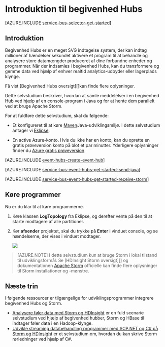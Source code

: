 <properties
    pageTitle="Introduktion til begivenhed Hubs i Java med Apache Storm | Microsoft Azure"
    description="Følge dette selvstudium for at komme i gang med Azure begivenhed Hubs; sende hændelser med Java og modtage dem i en Apache Storm klynge."
    services="event-hubs"
    documentationCenter=""
    authors="fsautomata"
    manager="timlt"
    editor=""/>

<tags
    ms.service="event-hubs"
    ms.workload="na"
    ms.tgt_pltfrm="na"
    ms.devlang="na"
    ms.topic="article"
    ms.date="09/06/2016"
    ms.author="sethm"/>

# <a name="get-started-with-event-hubs"></a>Introduktion til begivenhed Hubs

[AZURE.INCLUDE [service-bus-selector-get-started](../../includes/service-bus-selector-get-started.md)]

## <a name="introduction"></a>Introduktion

Begivenhed Hubs er en meget SVG indtagelse system, der kan indtag millioner af hændelser sekundet aktivere et program til at behandle og analysere store datamængder produceret af dine forbundne enheder og programmer. Når der indsamles i begivenhed Hubs, kan du transformere og gemme data ved hjælp af enhver realtid analytics-udbyder eller lagerplads klynge.

Få vist [Begivenhed Hubs oversigt][]kan finde flere oplysninger.

Dette selvstudium beskriver, hvordan at samle meddelelser i en begivenhed Hub ved hjælp af en console-program i Java og for at hente dem parallelt ved at bruge Apache Storm.

For at fuldføre dette selvstudium, skal du følgende:

+ Et konfigureret til at køre [Maven](http://maven.apache.org/)Java-udviklingsmiljø. I dette selvstudium antager vi [Eklipse](https://www.eclipse.org/).

+ En active Azure-konto. Hvis du ikke har en konto, kan du oprette en gratis prøveversion konto på blot et par minutter. Yderligere oplysninger finder du [Azure gratis prøveversion](https://azure.microsoft.com/pricing/free-trial/).

[AZURE.INCLUDE [event-hubs-create-event-hub](../../includes/event-hubs-create-event-hub.md)]

[AZURE.INCLUDE [service-bus-event-hubs-get-started-send-java](../../includes/service-bus-event-hubs-get-started-send-java.md)]


[AZURE.INCLUDE [service-bus-event-hubs-get-started-receive-storm](../../includes/service-bus-event-hubs-get-started-receive-storm.md)]

## <a name="run-the-applications"></a>Køre programmer

Nu er du klar til at køre programmerne.

1.  Køre klassen **LogTopology** fra Eklipse, og derefter vente på den til at starte modtagere af alle partitioner.

2.  Kør **afsender** projektet, skal du trykke på **Enter** i vinduet console, og se hændelserne, der vises i vinduet modtager.

    ![][22]

> [AZURE.NOTE] I dette selvstudium kun at bruge Storm i lokal tilstand til udviklingsformål. Se [HDInsight Storm oversigt][] og dokumentationen [Apache Storm][] officielle kan finde flere oplysninger til Storm installationer og -mønstre.

## <a name="next-steps"></a>Næste trin

I følgende ressourcer er tilgængelige for udviklingsprogrammer integrere begivenhed Hubs og Storm.

- [Analysere føler data med Storm og HDInsight] er en fuld scenarie selvstudium ved hjælp af begivenhed hubber, Storm og HBase til indtager føler data i en Hadoop-klynge.
- [Udvikle streaming databehandling programmer med SCP.NET og C# på Storm og HDInsight][] er et selvstudium om, hvordan du kan skrive Storm rørledninger ved hjælp af C#.

<!-- Images. -->
[22]: ./media/event-hubs-java-storm-getstarted/receive-storm2.png

<!-- Links -->
[Azure classic portal]: https://manage.windowsazure.com/
[Event Processor Host]: https://www.nuget.org/packages/Microsoft.Azure.ServiceBus.EventProcessorHost
[Oversigt over Hubs begivenhed]: event-hubs-overview.md

[Apache Storm]: https://storm.incubator.apache.org
[Oversigt over HDInsight Storm]: ../hdinsight/hdinsight-storm-overview.md
[Analysere føler data med Storm og HDInsight]: ../hdinsight/hdinsight-storm-sensor-data-analysis.md
[Udvikle streaming databehandling programmer med SCP.NET og C# på Storm og HDInsight]: ../hdinsight/hdinsight-storm-develop-csharp-visual-studio-topology.md
 